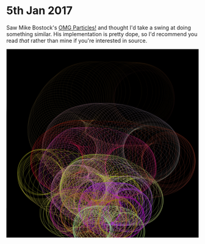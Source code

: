 # 5th Jan 2017

Saw Mike Bostock's [OMG Particles!](http://bl.ocks.org/mbostock/1062544) and thought I'd take a swing at doing something similar. His implementation is pretty dope, so I'd recommend you read _that_ rather than mine if you're interested in source.

![Screenshot](screenshot.png) 

